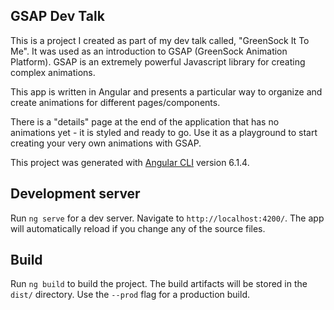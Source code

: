 ## GSAP Dev Talk

This is a project I created as part of my dev talk called, "GreenSock It To Me". It was used as an introduction to GSAP (GreenSock Animation Platform). GSAP is an extremely powerful Javascript library for creating complex animations.

 This app is written in Angular and presents a particular way to organize and create animations for different pages/components.

 There is a "details" page at the end of the application that has no animations yet - it is styled and ready to go. Use it as a playground to start creating your very own animations with GSAP.

This project was generated with [Angular CLI](https://github.com/angular/angular-cli) version 6.1.4.

## Development server

Run `ng serve` for a dev server. Navigate to `http://localhost:4200/`. The app will automatically reload if you change any of the source files.

## Build

Run `ng build` to build the project. The build artifacts will be stored in the `dist/` directory. Use the `--prod` flag for a production build.
